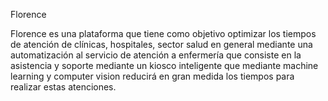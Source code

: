 Florence

Florence es una plataforma que tiene como objetivo optimizar los tiempos de atención de clínicas, hospitales, sector salud en general mediante una automatización al servicio de atención a enfermería  que consiste en la asistencia y soporte mediante un kiosco inteligente que mediante machine learning y computer vision reducirá en gran medida los tiempos para realizar estas atenciones.
